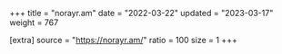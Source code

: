 +++
title = "norayr.am"
date = "2022-03-22"
updated = "2023-03-17"
weight = 767

[extra]
source = "https://norayr.am/"
ratio = 100
size = 1
+++
